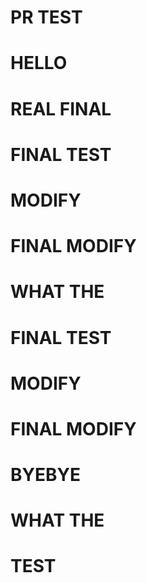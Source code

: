 # PR TEST

# HELLO

# REAL FINAL

# FINAL TEST

# MODIFY

# FINAL MODIFY

# WHAT THE

# FINAL TEST

# MODIFY

# FINAL MODIFY

# BYEBYE

# WHAT THE

# TEST
